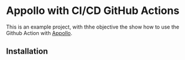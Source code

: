 <h1>Appollo with CI/CD GitHub Actions</h1>

This is an example project, with thhe objective the show how to use the Github Action with [Appollo](https://github.com/Appollo-CLI/Appollo "The easy way to setup, build & release flutter apps for iOS on Linux, Windows and MacOS").

<h2>Installation<h2>